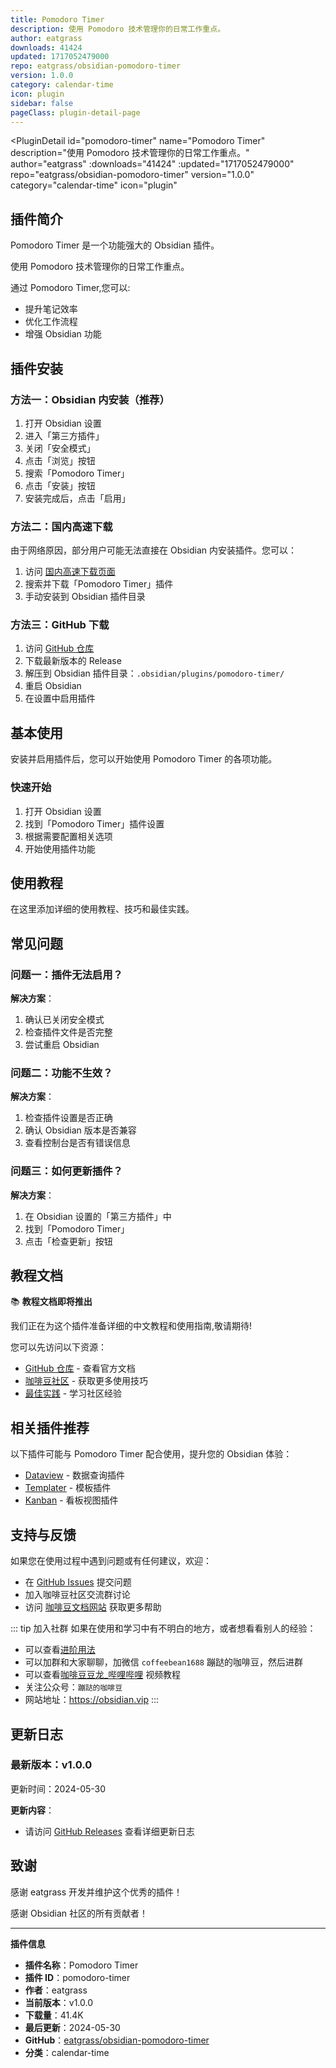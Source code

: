 ```yaml
---
title: Pomodoro Timer
description: 使用 Pomodoro 技术管理你的日常工作重点。
author: eatgrass
downloads: 41424
updated: 1717052479000
repo: eatgrass/obsidian-pomodoro-timer
version: 1.0.0
category: calendar-time
icon: plugin
sidebar: false
pageClass: plugin-detail-page
---
```


<PluginDetail
  id="pomodoro-timer"
  name="Pomodoro Timer"
  description="使用 Pomodoro 技术管理你的日常工作重点。"
  author="eatgrass"
  :downloads="41424"
  :updated="1717052479000"
  repo="eatgrass/obsidian-pomodoro-timer"
  version="1.0.0"
  category="calendar-time"
  icon="plugin"
>

<!-- AUTO_GENERATED_START -->
## 插件简介

Pomodoro Timer 是一个功能强大的 Obsidian 插件。

使用 Pomodoro 技术管理你的日常工作重点。

通过 Pomodoro Timer,您可以:

- 提升笔记效率
- 优化工作流程
- 增强 Obsidian 功能

<!-- AUTO_GENERATED_END -->

<!-- AUTO_GENERATED_START -->
## 插件安装

### 方法一：Obsidian 内安装（推荐）

1. 打开 Obsidian 设置
2. 进入「第三方插件」
3. 关闭「安全模式」
4. 点击「浏览」按钮
5. 搜索「Pomodoro Timer」
6. 点击「安装」按钮
7. 安装完成后，点击「启用」

### 方法二：国内高速下载

由于网络原因，部分用户可能无法直接在 Obsidian 内安装插件。您可以：

1. 访问 [国内高速下载页面](/zh/documentation/obsidian-plugins-download.html)
2. 搜索并下载「Pomodoro Timer」插件
3. 手动安装到 Obsidian 插件目录

### 方法三：GitHub 下载

1. 访问 [GitHub 仓库](https://github.com/eatgrass/obsidian-pomodoro-timer)
2. 下载最新版本的 Release
3. 解压到 Obsidian 插件目录：`.obsidian/plugins/pomodoro-timer/`
4. 重启 Obsidian
5. 在设置中启用插件

## 基本使用

安装并启用插件后，您可以开始使用 Pomodoro Timer 的各项功能。

### 快速开始

1. 打开 Obsidian 设置
2. 找到「Pomodoro Timer」插件设置
3. 根据需要配置相关选项
4. 开始使用插件功能

<!-- AUTO_GENERATED_END -->

<!-- CUSTOM_CONTENT_START:tutorial -->
## 使用教程

在这里添加详细的使用教程、技巧和最佳实践。

<!-- CUSTOM_CONTENT_END:tutorial -->

<!-- SHARED_CONTENT_START -->
## 常见问题

### 问题一：插件无法启用？

**解决方案**：
1. 确认已关闭安全模式
2. 检查插件文件是否完整
3. 尝试重启 Obsidian

### 问题二：功能不生效？

**解决方案**：
1. 检查插件设置是否正确
2. 确认 Obsidian 版本是否兼容
3. 查看控制台是否有错误信息

### 问题三：如何更新插件？

**解决方案**：
1. 在 Obsidian 设置的「第三方插件」中
2. 找到「Pomodoro Timer」
3. 点击「检查更新」按钮

## 教程文档

📚 **教程文档即将推出**

我们正在为这个插件准备详细的中文教程和使用指南,敬请期待!

您可以先访问以下资源：
- [GitHub 仓库](https://github.com/eatgrass/obsidian-pomodoro-timer) - 查看官方文档
- [咖啡豆社区](/zh/bases/) - 获取更多使用技巧
- [最佳实践](/zh/best-practices/) - 学习社区经验

## 相关插件推荐

以下插件可能与 Pomodoro Timer 配合使用，提升您的 Obsidian 体验：

- [Dataview](/zh/plugins/dataview.html) - 数据查询插件
- [Templater](/zh/plugins/templater-obsidian.html) - 模板插件
- [Kanban](/zh/plugins/obsidian-kanban.html) - 看板视图插件

## 支持与反馈

如果您在使用过程中遇到问题或有任何建议，欢迎：

- 在 [GitHub Issues](https://github.com/eatgrass/obsidian-pomodoro-timer/issues) 提交问题
- 加入咖啡豆社区交流群讨论
- 访问 [咖啡豆文档网站](https://obsidian.vip) 获取更多帮助

::: tip 加入社群
如果在使用和学习中有不明白的地方，或者想看看别人的经验：
- 可以查看[进阶用法](/zh/advanced)
- 可以加群和大家聊聊，加微信 `coffeebean1688` 蹦跶的咖啡豆，然后进群
- 可以查看[咖啡豆豆龙_哔哩哔哩](https://space.bilibili.com/618777356) 视频教程
- 关注公众号：`蹦跶的咖啡豆`
- 网站地址：https://obsidian.vip
:::
<!-- SHARED_CONTENT_END -->

<!-- AUTO_GENERATED_START -->
## 更新日志

### 最新版本：v1.0.0

更新时间：2024-05-30

**更新内容**：
- 请访问 [GitHub Releases](https://github.com/eatgrass/obsidian-pomodoro-timer/releases) 查看详细更新日志

## 致谢

感谢 eatgrass 开发并维护这个优秀的插件！

感谢 Obsidian 社区的所有贡献者！

---

**插件信息**
- **插件名称**：Pomodoro Timer
- **插件 ID**：pomodoro-timer
- **作者**：eatgrass
- **当前版本**：v1.0.0
- **下载量**：41.4K
- **最后更新**：2024-05-30
- **GitHub**：[eatgrass/obsidian-pomodoro-timer](https://github.com/eatgrass/obsidian-pomodoro-timer)
- **分类**：calendar-time
<!-- AUTO_GENERATED_END -->

</PluginDetail>

